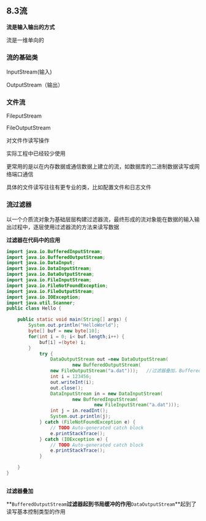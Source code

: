 ## 8.3流

**流是输入输出的方式**

流是一维单向的

### 流的基础类

InputStream(输入)

OutputStream（输出）

### 文件流

FileputStream

FileOutputStream

对文件作读写操作

实际工程中已经较少使用

更常用的是以在内存数据或通信数据上建立的流，如数据库的二进制数据读写或网络端口通信

具体的文件读写往往有更专业的类，比如配置文件和日志文件

### 流过滤器

以一个介质流对象为基础层层构建过滤器流，最终形成的流对象能在数据的输入输出过程中，逐层使用过滤器流的方法来读写数据

**过滤器在代码中的应用**

```java
import java.io.BufferedInputStream;
import java.io.BufferedOutputStream;
import java.io.DataInput;
import java.io.DataInputStream;
import java.io.DataOutputStream;
import java.io.FileInputStream;
import java.io.FileNotFoundException;
import java.io.FileOutputStream;
import java.io.IOException;
import java.util.Scanner;
public class Hello {

	public static void main(String[] args) {
		System.out.println("HelloWorld");
		byte[] buf = new byte[10];
		for(int i = 0; i< buf.length;i++) {
			buf[i] =(byte) i;
		}
			try {
				DataOutputStream out =new DataOutputStream(
						new BufferedOutputStream( 
				new FileOutputStream("a.dat")));   //过滤器叠加，BufferedOutputStream过滤器起到书局缓冲的作用，DataOutputStream起到了读写基本控制类型的作用
			    int i = 123456;
			    out.writeInt(i);
			    out.close();
			    DataInputStream in = new DataInputStream(
			    		new BufferedInputStream(
			    				new FileInputStream("a.dat")));
			    int j = in.readInt();
			    System.out.println(j);
			} catch (FileNotFoundException e) {
				// TODO Auto-generated catch block
				e.printStackTrace();
			} catch (IOException e) {
				// TODO Auto-generated catch block
				e.printStackTrace();
			}

	}
}



```

**过滤器叠加**

**`BufferedOutputStream`**过滤器起到书局缓冲的作用**`DataOutputStream`**起到了读写基本控制类型的作用